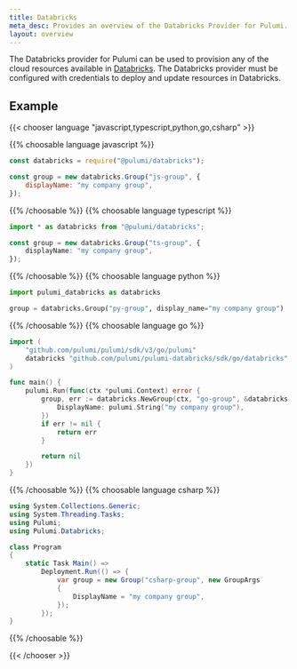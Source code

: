 ```yaml
---
title: Databricks
meta_desc: Provides an overview of the Databricks Provider for Pulumi.
layout: overview
---
```


The Databricks provider for Pulumi can be used to provision any of the cloud resources available in [Databricks](https://databricks.com/).
The Databricks provider must be configured with credentials to deploy and update resources in Databricks.

## Example

{{< chooser language "javascript,typescript,python,go,csharp" >}}

{{% choosable language javascript %}}

```javascript
const databricks = require("@pulumi/databricks");

const group = new databricks.Group("js-group", {
    displayName: "my company group",
});
```

{{% /choosable %}}
{{% choosable language typescript %}}

```typescript
import * as databricks from "@pulumi/databricks";

const group = new databricks.Group("ts-group", {
    displayName: "my company group",
});
```

{{% /choosable %}}
{{% choosable language python %}}

```python
import pulumi_databricks as databricks

group = databricks.Group("py-group", display_name="my company group")
```

{{% /choosable %}}
{{% choosable language go %}}

```go
import (
	"github.com/pulumi/pulumi/sdk/v3/go/pulumi"
	databricks "github.com/pulumi/pulumi-databricks/sdk/go/databricks"
)

func main() {
	pulumi.Run(func(ctx *pulumi.Context) error {
		group, err := databricks.NewGroup(ctx, "go-group", &databricks.GroupArgs{
			DisplayName: pulumi.String("my company group"),
		})
		if err != nil {
			return err
		}

		return nil
	})
}

```

{{% /choosable %}}
{{% choosable language csharp %}}

```csharp
using System.Collections.Generic;
using System.Threading.Tasks;
using Pulumi;
using Pulumi.Databricks;

class Program
{
    static Task Main() =>
        Deployment.Run(() => {
            var group = new Group("csharp-group", new GroupArgs
            {
                DisplayName = "my company group",
            });
        });
}
```

{{% /choosable %}}

{{< /chooser >}}
